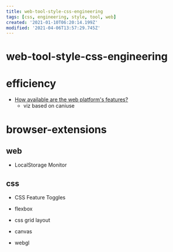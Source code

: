 ```yaml
---
title: web-tool-style-css-engineering
tags: [css, engineering, style, tool, web]
created: '2021-01-10T06:20:14.199Z'
modified: '2021-04-06T13:57:29.745Z'
---
```


# web-tool-style-css-engineering

# efficiency

- [How available are the web platform's features?](https://paulirish.github.io/web-feature-availability/)
  - viz based on caniuse

# browser-extensions

## web

- LocalStorage Monitor

## css

- CSS Feature Toggles

- flexbox

- css grid layout

- canvas

- webgl
